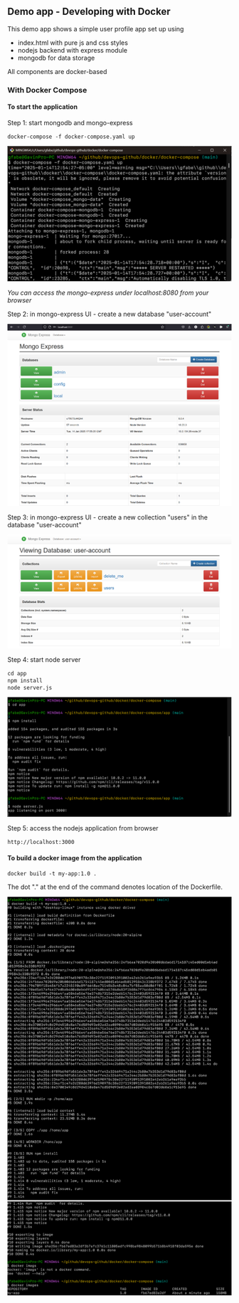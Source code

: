 ## Demo app - Developing with Docker

This demo app shows a simple user profile app set up using 
- index.html with pure js and css styles
- nodejs backend with express module
- mongodb for data storage

All components are docker-based

### With Docker Compose

#### To start the application

Step 1: start mongodb and mongo-express

    docker-compose -f docker-compose.yaml up

<img src="images\docker-compose.png">

_You can access the mongo-express under localhost:8080 from your browser_
    
Step 2: in mongo-express UI - create a new database "user-account"

<img src="images\mongo-express-ui.png">

Step 3: in mongo-express UI - create a new collection "users" in the database "user-account"       

<img src="images\mongo-express-ui-2.png">

Step 4: start node server 

    cd app
    npm install
    node server.js

<img src="images\npm-install.png">

    
Step 5: access the nodejs application from browser 

    http://localhost:3000


#### To build a docker image from the application

    docker build -t my-app:1.0 .       
    
The dot "." at the end of the command denotes location of the Dockerfile.

<img src="images\build-app.png">
<img src="images\verify-app.png">

<img src="">
<img src="">